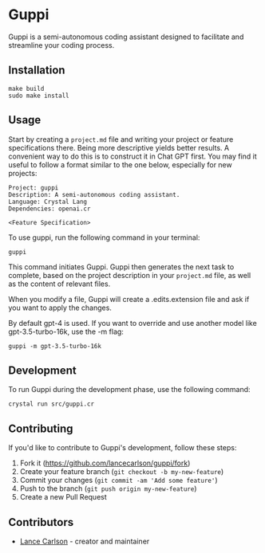 # Guppi

Guppi is a semi-autonomous coding assistant designed to facilitate and streamline your coding process.

## Installation

```
make build
sudo make install
```

## Usage

Start by creating a `project.md` file and writing your project or feature specifications there. Being more descriptive yields better results. A convenient way to do this is to construct it in Chat GPT first. You may find it useful to follow a format similar to the one below, especially for new projects:

```
Project: guppi
Description: A semi-autonomous coding assistant.
Language: Crystal Lang
Dependencies: openai.cr

<Feature Specification>
```

To use guppi, run the following command in your terminal:

`guppi`

This command initiates Guppi. Guppi then generates the next task to complete, based on the project description in your `project.md` file, as well as the content of relevant files.

When you modify a file, Guppi will create a .edits.extension file and ask if you want to apply the changes.

By default gpt-4 is used. If you want to override and use another model like gpt-3.5-turbo-16k, use the -m flag:

```
guppi -m gpt-3.5-turbo-16k
```

## Development

To run Guppi during the development phase, use the following command:

```
crystal run src/guppi.cr
```

## Contributing

If you'd like to contribute to Guppi's development, follow these steps:

1. Fork it (<https://github.com/lancecarlson/guppi/fork>)
2. Create your feature branch (`git checkout -b my-new-feature`)
3. Commit your changes (`git commit -am 'Add some feature'`)
4. Push to the branch (`git push origin my-new-feature`)
5. Create a new Pull Request

## Contributors

- [Lance Carlson](https://github.com/lancecarlson) - creator and maintainer